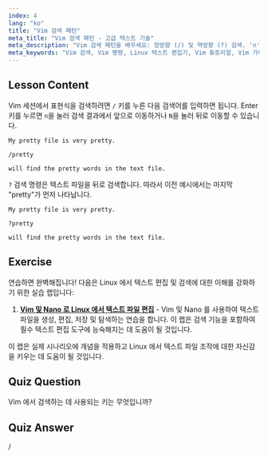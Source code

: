 ```yaml
---
index: 4
lang: "ko"
title: "Vim 검색 패턴"
meta_title: "Vim 검색 패턴 - 고급 텍스트 기술"
meta_description: "Vim 검색 패턴을 배우세요: 정방향 (/) 및 역방향 (?) 검색. 'n'과 'N'으로 결과를 탐색하세요. 오늘 Vim 기술을 향상시키세요!"
meta_keywords: "Vim 검색, Vim 명령, Linux 텍스트 편집기, Vim 튜토리얼, Vim 가이드, 초보자 Vim"
---
```


## Lesson Content

Vim 세션에서 표현식을 검색하려면 `/` 키를 누른 다음 검색어를 입력하면 됩니다. Enter 키를 누르면 `n`을 눌러 검색 결과에서 앞으로 이동하거나 `N`을 눌러 뒤로 이동할 수 있습니다.

```plaintext
My pretty file is very pretty.

/pretty

will find the pretty words in the text file.
```

`?` 검색 명령은 텍스트 파일을 뒤로 검색합니다. 따라서 이전 예시에서는 마지막 "pretty"가 먼저 나타납니다.

```plaintext
My pretty file is very pretty.

?pretty

will find the pretty words in the text file.
```

## Exercise

연습하면 완벽해집니다! 다음은 Linux 에서 텍스트 편집 및 검색에 대한 이해를 강화하기 위한 실습 랩입니다:

1. **[Vim 및 Nano 로 Linux 에서 텍스트 파일 편집](https://labex.io/ko/labs/comptia-edit-text-files-in-linux-with-vim-and-nano-591076)** - Vim 및 Nano 를 사용하여 텍스트 파일을 생성, 편집, 저장 및 탐색하는 연습을 합니다. 이 랩은 검색 기능을 포함하여 필수 텍스트 편집 도구에 능숙해지는 데 도움이 될 것입니다.

이 랩은 실제 시나리오에 개념을 적용하고 Linux 에서 텍스트 파일 조작에 대한 자신감을 키우는 데 도움이 될 것입니다.

## Quiz Question

Vim 에서 검색하는 데 사용되는 키는 무엇입니까?

## Quiz Answer

/
